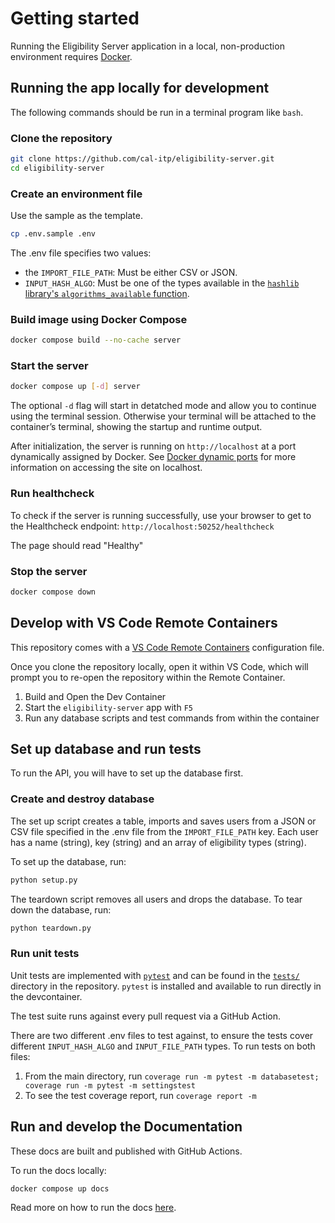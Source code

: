 # Getting started

Running the Eligibility Server application in a local, non-production environment requires [Docker](https://docs.docker.com/get-docker/).

## Running the app locally for development

The following commands should be run in a terminal program like `bash`.

### Clone the repository

```bash
git clone https://github.com/cal-itp/eligibility-server.git
cd eligibility-server
```

### Create an environment file

Use the sample as the template.

```bash
cp .env.sample .env
```

The .env file specifies two values:

- the `IMPORT_FILE_PATH`: Must be either CSV or JSON.
- `INPUT_HASH_ALGO`: Must be one of the types available in the [`hashlib` library's `algorithms_available` function](https://docs.python.org/3/library/hashlib.html#hashlib.algorithms_available).

### Build image using Docker Compose

```bash
docker compose build --no-cache server
```

### Start the server

```bash
docker compose up [-d] server
```

The optional `-d` flag will start in detatched mode and allow you to continue using the terminal session. Otherwise your terminal will be attached to the container’s terminal, showing the startup and runtime output.

After initialization, the server is running on `http://localhost` at a port dynamically assigned by Docker. See [Docker dynamic ports](https://docs.calitp.org/benefits/getting-started/docker-dynamic-ports/) for more information on accessing the site on localhost.

### Run healthcheck

To check if the server is running successfully, use your browser to get to the Healthcheck endpoint: `http://localhost:50252/healthcheck`

The page should read "Healthy"

### Stop the server

```bash
docker compose down
```

## Develop with VS Code Remote Containers

This repository comes with a [VS Code Remote Containers](https://code.visualstudio.com/docs/remote/containers) configuration file.

Once you clone the repository locally, open it within VS Code, which will prompt you to re-open the repository within the Remote Container.

 1. Build and Open the Dev Container
 2. Start the `eligibility-server` app with `F5`
 3. Run any database scripts and test commands from within the container

## Set up database and run tests

To run the API, you will have to set up the database first.

### Create and destroy database

The set up script creates a table, imports and saves users from a JSON or CSV file specified in the .env file from the `IMPORT_FILE_PATH` key. Each user has a name (string), key (string) and an array of eligibility types (string).

To set up the database, run:

```bash
python setup.py
```

The teardown script removes all users and drops the database. To tear down the database, run:

```bash
python teardown.py
```

### Run unit tests

Unit tests are implemented with [`pytest`](https://docs.pytest.org/en/6.2.x/) and can be found in the [`tests/`](https://github.com/cal-itp/eligibility-server/tree/main/tests) directory in the repository. `pytest` is installed and available to run directly in the devcontainer.

The test suite runs against every pull request via a GitHub Action.

There are two different .env files to test against, to ensure the tests cover different `INPUT_HASH_ALGO` and `INPUT_FILE_PATH` types. To run tests on both files:

1. From the main directory, run `coverage run -m pytest -m databasetest; coverage run -m pytest -m settingstest`
2. To see the test coverage report, run `coverage report -m`

## Run and develop the Documentation

These docs are built and published with GitHub Actions.

To run the docs locally:

```bash
docker compose up docs
```

Read more on how to run the docs [here](https://docs.calitp.org/benefits/getting-started/documentation/).
